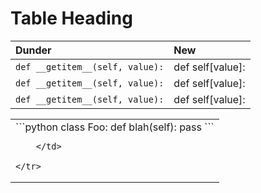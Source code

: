 # Table Heading

| Dunder        | New           |
|:--------------|:--------------|
|`def __getitem__(self, value):`| def self[value]:|
|`def __getitem__(self, value):`| def self[value]:|
|`def __getitem__(self, value):`| def self[value]:|


<table>
    <tr>
        <td>
            ```python
                class Foo:
                    def blah(self):
                        pass
            ```

        </td>

    </tr>

</table>